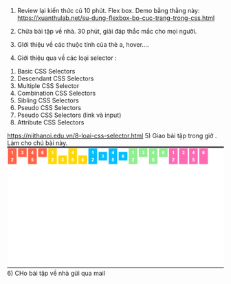 1) Review lại kiến thức cũ 10 phút.
Flex box.
 Demo bằng thằng này:
https://xuanthulab.net/su-dung-flexbox-bo-cuc-trang-trong-css.html
2) Chữa bài tập về nhà. 30 phút, giải đáp thắc mắc cho mọi người.

3) GIới thiệu về các thuộc tính của thẻ a, hover....
4) Giới thiệu qua về các loại selector :
1. Basic CSS Selectors
2. Descendant CSS Selectors
3. Multiple CSS Selector
4. Combination CSS Selectors
5. Sibling CSS Selectors
6. Pseudo CSS Selectors
7. Pseudo CSS Selectors (link và input)
8. Attribute CSS Selectors

https://niithanoi.edu.vn/8-loai-css-selector.html
5) Giao bài tập trong giờ .
Làm cho chú bài này.
![](img_2.png)
6) CHo bài tập về nhà gửi qua mail